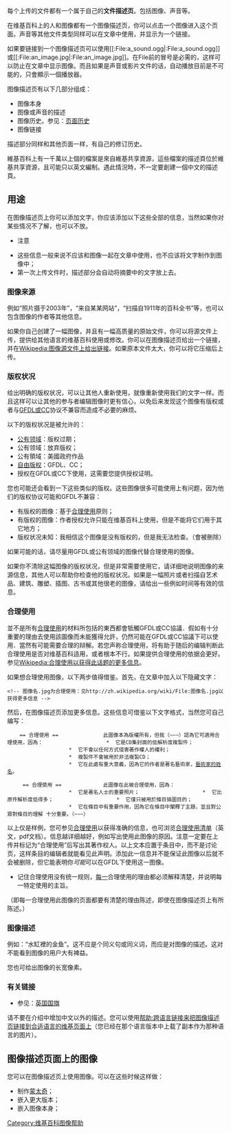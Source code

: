 每个上传的文件都有一个属于自己的**文件描述页**。包括图像、声音等。

在维基百科上的人和图像都有一个图像描述页，你可以点击一个图像进入这个页面。声音等其他文件类型同样可以在文章中使用，并显示为一个链接。

如果要链接到一个图像描述页可以使用\[\[:File:a_sound.ogg|:File:a_sound.ogg\]\] 或\[\[:File:an_image.jpg|:File:an_image.jpg\]\]。在File前的冒号是必需的，这样可以防止在文章中显示图像。而且如果是声音或影片文件的话，自动播放目前是不可能的，只會顯示一個播放器。

图像描述页有以下几部分组成：

  - 图像本身
  - 图像或声音的描述
  - 图像历史。参见：[页面历史](https://zh.wikipedia.org/wiki/Help:页面历史 "wikilink")
  - 图像链接

描述部分同样和其他页面一样，有自己的修订历史。

維基百科上有一千萬以上個的檔案是來自維基共享資源，這些檔案的描述頁位於維基共享資源，且可能只以英文編制。遇此情況時，不一定要創建一個中文的描述頁。

## 用途

在图像描述页上你可以添加文字，你应该添加以下这些全部的信息，当然如果你对某些情况不了解，也可以不放。

  - 注意

<!-- end list -->

  - 这些信息一般来说不应该和图像一起在文章中使用，也不应该将文字制作到图像中；
  - 第一次上传文件时，描述部分会自动将摘要中的文字放上去。

### 图像来源

例如“照片摄于2003年”，“来自某某网站”，“扫描自1911年的百科全书”等，也可以包含图像的作者等其他信息。

如果你自己创建了一幅图像，并且有一幅高质量的原始文件，你可以将源文件上传，提供给其他语言的维基百科使用或修改。你可以在图像描述页给出一个链接，并在[Wikipedia:图像源文件上给出链接](https://zh.wikipedia.org/wiki/Wikipedia:图像源文件 "wikilink")。如果原本文件太大，你可以将它压缩后上传。

### 版权状况

给出明确的版权状况，可以让其他人重新使用，就像重新使用我们的文字一样。而且这样可以让其他的参与者编辑图像时更有信心，以免后来发现这个图像有版权或者与[GFDL或](https://zh.wikipedia.org/wiki/GFDL "wikilink")[CC](../Page/CC.md "wikilink")协议不兼容而造成不必要的麻烦。

以下的版权状况是被允许的：

  - [公有领域](../Page/公有领域.md "wikilink")：版权过期；
  - 公有领域：放弃版权；
  - 公有領域：美國政府作品
  - [自由版权](https://zh.wikipedia.org/wiki/自由版权 "wikilink")：GFDL、CC；
  - 授权在GFDL或CC下使用，这需要您提供授权证明。

您也可能还会看到一下这些类似的版权。这些图像很多可能使用上有问题，因为他们的版权协议可能和GFDL不兼容：

  - 有版权的图像：基于[合理使用](../Page/合理使用.md "wikilink")原则；
  - 有版权的图像：作者授权允许只能在维基百科上使用，但是不能将它们用于其它地方；
  - 版权状况未知：我相信这个图像是没有版权的，但是我无法检查。（會被刪除）

如果可能的话，请尽量用GFDL或公有领域的图像代替合理使用的图像。

如果你不清除这幅图像的版权状况，但是非常需要使用它，请详细地说明图像的来源信息，其他人可以帮助你检查他的版权状况。如果是一幅照片或者扫描自艺术品、建筑、雕塑、插图、古书或其他很老的图像，请给出一些例如时间等有效的信息。

### 合理使用

並不是所有[合理使用](../Page/合理使用.md "wikilink")的材料所包括的東西都會牴觸GFDL或CC協議．假如有十分重要的理由去使用該圖像而未能獲得允許，仍然可能在GFDL或CC協議下可以使用．當然有可能需要合理的辩解。若您声称合理使用，将有助于随后的编辑判断此合理使用是否对维基百科适用，或者根本不行。如果提供合理使用的依据会更好。参见[Wikipedia:合理使用以获得此话题的更多信息](https://zh.wikipedia.org/wiki/Wikipedia:合理使用 "wikilink")。

如果想合理使用图像，以下两步值得借鉴。首先，在文章中加入以下隐藏文字：

`<!-- 图像名.jpg为合理使用：见http://zh.wikipedia.org/wiki/File:图像名.jpg以获得更多信息 -->`

然后，在图像描述页添加更多信息。这些信息可借鉴以下文字格式，当然您可自己编写：

`    == 合理使用 ==`
`              此圖像本為版權所有，但我（~~~）認為它可適用合理使用，因為：`
`                    *  它是CD集封面的低解析度複製件；`
`                    *  它不會以任何方式侵害著作權人的權利；`
`                    *  複製件不會被用於非法複製CD；`
`                    *  它在此處有重大意義，因為它的作者是著名藝術家，`[`藝術家的姓名`](https://zh.wikipedia.org/wiki/藝術家的姓名 "wikilink")`。`

`     == 合理使用 ==`
`             此圖像在此被合理使用，因為：`
`                    *  它是著名人士的重要照片；`
`                    *  它比原件解析度低得多；`
`                    *  它僅只被用於條目插圖目的；`
`                    *  它在條目中有重要作用，因為它在條目中闡釋了主題，並且對公眾對條目的理解 十分重要。（~~~）`

以上仅是样例，您可参见[合理使用](../Page/合理使用.md "wikilink")以获得准确的信息，也可浏览[合理使用清单](http://www.copyright.iupui.edu/checklist.pdf)（英文，pdf文档）。信息越详细越好，例如写出使用此图像的原因。注意一定要在上传并标记为“合理使用”后写出其著作权人。以上文本应置于条目中，而不是讨论页，这样条目的编辑者就能看见此声明。添加此一信息并不能保证此图像以后就不会被删除，但它能表明你*可能*可以在GFDL下使用这一图像。

  - 记住合理使用没有统一规则，<u>每一</u>合理使用的理由都必须解释清楚，并说明每一特定使用的主旨。

（即每一合理使用此图像的页面都要有清楚的理由陈述，即使在图像描述页上有所陈述。）

### 图像描述

例如：“水缸裡的金鱼”。这不应是个同义句或同义词，而应是对图像的描述。这对不能看到图像的用户大有裨益。

您也可给出图像的长宽像素。

### 有关链接

  - 参见：[英国国旗](https://zh.wikipedia.org/wiki/w:en:Flag_of_the_United_Kingdom "wikilink")

请不要在介绍中增加中文以外的描述。您可以使用[帮助:跨语言链接来把图像描述页链接到合适语言的维基页面上](https://zh.wikipedia.org/wiki/帮助:跨语言链接 "wikilink")（您已经在那个语言版本中上载了副本作为那种语言的图片）。

## 图像描述页面上的图像

您可以在图像描述页上使用图像。可以在这些时候这样做：

  - 制作[蒙太奇](../Page/蒙太奇.md "wikilink")；
  - 嵌入更大版本；
  - 嵌入图像本身；

[Category:维基百科图像帮助](https://zh.wikipedia.org/wiki/Category:维基百科图像帮助 "wikilink")